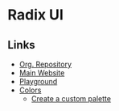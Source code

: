 # Radix UI

<!--
https://windy-radix-palette.vercel.app
-->

## Links

- [Org. Repository](https://github.com/radix-ui)
- [Main Website](https://radix-ui.com)
- [Playground](https://radix-ui.com/themes/playground)
- [Colors](https://radix-ui.com/colors)
  - [Create a custom palette](https://radix-ui.com/colors/custom)
